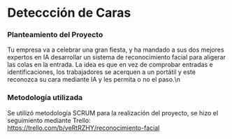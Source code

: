 # Deteccción de Caras
### Planteamiento del Proyecto
Tu empresa va a celebrar una gran fiesta, y ha mandado a sus dos mejores expertos en IA desarrollar un sistema de reconocimiento facial para aligerar las colas en la entrada. La idea es que en vez de comprobar entradas e identificaciones, los trabajadores se acerquen a un portátil y este reconozca su cara mediante IA y les permita o no el paso.\n
### Metodología utilizada
Se utilizó metodología SCRUM para la realización del proyecto, se hizo el seguimiento mediante Trello: https://trello.com/b/yeRtRZHY/reconocimiento-facial
